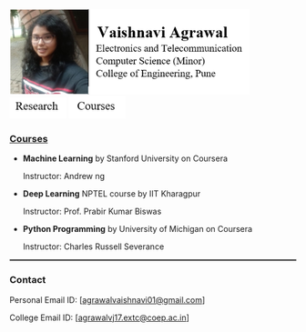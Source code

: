 
<a href="/index.md"><img src="header_final.PNG" height="150"/></a><a href="/research.md"><img src = "Research_tab.PNG" width="100"></a>
<a href="/courses.md"><img src = "Courses_tab.PNG" width="100"></a>

### <ins>__Courses__</ins>


* __Machine Learning__ by Stanford University on Coursera
    
    Instructor: Andrew ng
    
* __Deep Learning__ NPTEL course by IIT Kharagpur
    
    Instructor: Prof. Prabir Kumar Biswas
    
* __Python Programming__ by University of Michigan on Coursera
    
    Instructor: Charles Russell Severance
    
    
    
<hr style="border:1px solid gray">

### __Contact__
    
Personal Email ID: [agrawalvaishnavi01@gmail.com]
    
College Email ID: [agrawalvj17.extc@coep.ac.in]
